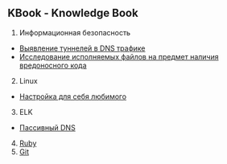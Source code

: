 ## KBook - Knowledge Book
1. Информационная безопасность
  * [Выявление туннелей в DNS трафике](./dns_anomaly/index.md)
  * [Исследование исполняемых файлов на предмет наличия вредоносного кода](./file_preparation/index.md)
2. Linux
  * [Настройка для себя любимого](./linux/customization.md)
3. ELK
  * [Пассивный DNS](./ELK/dns.md)
4. [Ruby](./ruby/index.md)
5. [Git](./git/index.md)
